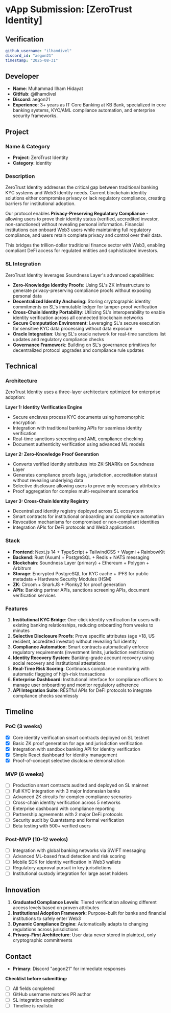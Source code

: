 # vApp Submission: [ZeroTrust Identity]

## Verification
```yaml
github_username: "ilhamdivel"
discord_id: "aegon21"
timestamp: "2025-08-31"
```

## Developer
- **Name**: Muhammad Ilham Hidayat
- **GitHub**: @ilhamdivel
- **Discord**: aegon21
- **Experience**: 3+ years as  IT Core Banking at KB Bank, specialized in core banking systems,
  KYC/AML compliance automation, and enterprise security frameworks.

## Project

### Name & Category
- **Project**: ZeroTrust Identity
- **Category**: identity

### Description
ZeroTrust Identity addresses the critical gap between traditional banking KYC systems and Web3 identity needs. Current blockchain identity solutions either compromise privacy or lack regulatory compliance, creating barriers for institutional adoption.

Our protocol enables **Privacy-Preserving Regulatory Compliance** - allowing users to prove their identity status (verified, accredited investor, non-sanctioned) without revealing personal information. Financial institutions can onboard Web3 users while maintaining full regulatory compliance, and users retain complete privacy and control over their data.

This bridges the trillion-dollar traditional finance sector with Web3, enabling compliant DeFi access for regulated entities and sophisticated investors.

### SL Integration  
ZeroTrust Identity leverages Soundness Layer's advanced capabilities:

- **Zero-Knowledge Identity Proofs**: Using SL's ZK infrastructure to generate privacy-preserving compliance proofs without exposing personal data
- **Decentralized Identity Anchoring**: Storing cryptographic identity commitments on SL's immutable ledger for tamper-proof verification
- **Cross-Chain Identity Portability**: Utilizing SL's interoperability to enable identity verification across all connected blockchain networks
- **Secure Computation Environment**: Leveraging SL's secure execution for sensitive KYC data processing without data exposure
- **Oracle Integration**: Using SL's oracle network for real-time sanctions list updates and regulatory compliance checks
- **Governance Framework**: Building on SL's governance primitives for decentralized protocol upgrades and compliance rule updates

## Technical

### Architecture
ZeroTrust Identity uses a three-layer architecture optimized for enterprise adoption:

**Layer 1: Identity Verification Engine**
- Secure enclaves process KYC documents using homomorphic encryption
- Integration with traditional banking APIs for seamless identity verification
- Real-time sanctions screening and AML compliance checking
- Document authenticity verification using advanced ML models

**Layer 2: Zero-Knowledge Proof Generation**
- Converts verified identity attributes into ZK-SNARKs on Soundness Layer
- Generates compliance proofs (age, jurisdiction, accreditation status) without revealing underlying data
- Selective disclosure allowing users to prove only necessary attributes
- Proof aggregation for complex multi-requirement scenarios

**Layer 3: Cross-Chain Identity Registry**
- Decentralized identity registry deployed across SL ecosystem
- Smart contracts for institutional onboarding and compliance automation
- Revocation mechanisms for compromised or non-compliant identities
- Integration APIs for DeFi protocols and Web3 applications

### Stack
- **Frontend**: Next.js 14 + TypeScript + TailwindCSS + Wagmi + RainbowKit
- **Backend**: Rust (Axum) + PostgreSQL + Redis + NATS messaging  
- **Blockchain**: Soundness Layer (primary) + Ethereum + Polygon + Arbitrum
- **Storage**: Encrypted PostgreSQL for KYC cache + IPFS for public metadata + Hardware Security Modules (HSM)
- **ZK**: Circom + SnarkJS + Plonky2 for proof generation
- **APIs**: Banking partner APIs, sanctions screening APIs, document verification services

### Features
1. **Institutional KYC Bridge**: One-click identity verification for users with existing banking relationships, reducing onboarding from weeks to minutes
2. **Selective Disclosure Proofs**: Prove specific attributes (age >18, US resident, accredited investor) without revealing full identity
3. **Compliance Automation**: Smart contracts automatically enforce regulatory requirements (investment limits, jurisdiction restrictions)
4. **Identity Recovery System**: Banking-grade account recovery using social recovery and institutional attestations
5. **Real-Time Risk Scoring**: Continuous compliance monitoring with automatic flagging of high-risk transactions
6. **Enterprise Dashboard**: Institutional interface for compliance officers to manage user onboarding and monitor regulatory adherence
7. **API Integration Suite**: RESTful APIs for DeFi protocols to integrate compliance checks seamlessly

## Timeline

### PoC (3 weeks)
- [x] Core identity verification smart contracts deployed on SL testnet
- [x] Basic ZK proof generation for age and jurisdiction verification
- [x] Integration with sandbox banking API for identity verification
- [x] Simple React dashboard for identity management
- [x] Proof-of-concept selective disclosure demonstration

### MVP (6 weeks)
- [ ] Production smart contracts audited and deployed on SL mainnet
- [ ] Full KYC integration with 3 major Indonesian banks
- [ ] Advanced ZK circuits for complex compliance scenarios
- [ ] Cross-chain identity verification across 5 networks
- [ ] Enterprise dashboard with compliance reporting
- [ ] Partnership agreements with 2 major DeFi protocols
- [ ] Security audit by Quantstamp and formal verification
- [ ] Beta testing with 500+ verified users

### Post-MVP (10-12 weeks)
- [ ] Integration with global banking networks via SWIFT messaging
- [ ] Advanced ML-based fraud detection and risk scoring
- [ ] Mobile SDK for identity verification in Web3 wallets
- [ ] Regulatory approval pursuit in key jurisdictions
- [ ] Institutional custody integration for large asset holders

## Innovation
1. **Graduated Compliance Levels**: Tiered verification allowing different access levels based on proven attributes
2. **Institutional Adoption Framework**: Purpose-built for banks and financial institutions to safely enter Web3
3. **Dynamic Compliance Engine**: Automatically adapts to changing regulations across jurisdictions
4. **Privacy-First Architecture**: User data never stored in plaintext, only cryptographic commitments

## Contact
- **Primary**: Discord "aegon21" for immediate responses


**Checklist before submitting:**
- [ ] All fields completed
- [ ] GitHub username matches PR author  
- [ ] SL integration explained
- [ ] Timeline is realistic
